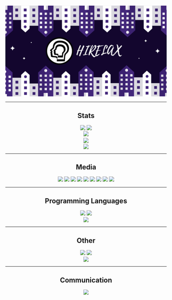 [![Social banner for myygunduz](https://github.com/e-k-eyupoglu/e-k-eyupoglu/blob/main/banner.png)](https://myygyazilim.com)
<hr>
<h2 align='center'>Stats</h2>
<p align="center">
<a href="https://github.com/e-k-eyupoglu">
<img src="https://komarev.com/ghpvc/?username=e-k-eyupoglu&style=flat-square&color=7d8cbe&label=Profile+Views"></a>
<a href="https://github.com/e-k-eyupoglu?tab=repositories">
<img src="https://badges.pufler.dev/repos/e-k-eyupoglu?style=flat-square&color=7d8cbe&logo=github"></a> <br>
<a href="https://github.com/e-k-eyupoglu?tab=followers"><img src="https://img.shields.io/github/followers/e-k-eyupoglu?style=social"></a> <br>
<a href="https://github.com/e-k-eyupoglu"><img align=center src="https://github-readme-stats.vercel.app/api?username=e-k-eyupoglu&show_icons=true&theme=custom&bg_color=111111&text_color=ffffff&icon_color=7d8cbe&title_color=7d8cbe&border_color=7d8cbe" width=500></a> <br>
<a href="https://github.com/e-k-eyupoglu"><img align=center src="https://github-readme-streak-stats.herokuapp.com/?user=e-k-eyupoglu&background=111111&text_color=ffffff&fire=7d8cbe&sideNums=7d8cbe&border=7d8cbe&dates=ffffff&currStreakNum=7d8cbe&ring=7d8cbe&stroke=7d8cbe&currStreakLabel=7d8cbe&sideLabels=7d8cbe" width=500></a>
</p>
<hr>
<h2 align='center'>Media</h2>
<p align="center">
<a href="https://linktr.ee/e.k.eyupoglu" ><img src="https://img.shields.io/static/v1?label=&message=Linktree&style=flat-square&logo=linktree&labelColor=34cc8c&color=34cc8c&logoColor=ffffff" height=25></a>
<a href="https://www.codewars.com/users/e-k-eyupoglu" ><img src="https://img.shields.io/badge/Codewars-B1361E?style=for-the-badge&logo=codewars&logoColor=grey" height=25></a>
<a href="https://www.instagram.com/e.k.eyupoglu/" ><img src="https://img.shields.io/badge/instagram-%23E4405F.svg?style=for-the-badge&logo=Instagram&logoColor=white" height=25></a>
<a href="https://stackoverflow.com/users/15170972/hirelax" ><img src="https://img.shields.io/badge/-Stackoverflow-FE7A16?style=for-the-badge&logo=stack-overflow&logoColor=white" height=25></a>
<a href="https://www.linkedin.com/in/eyup-kagan-eyupoglu/" ><img src="https://img.shields.io/badge/linkedin-%230077B5.svg?style=for-the-badge&logo=linkedin&logoColor=white" height=25></a>
<a><img src="https://img.shields.io/badge/eyup.exe-%237289DA.svg?style=for-the-badge&logo=discord&logoColor=white" height=25></a>
<a href="https://forum.freecodecamp.org/u/e.k.eyupoglu" ><img src="https://img.shields.io/badge/Freecodecamp-%23123.svg?&style=for-the-badge&logo=freecodecamp&logoColor=green" height=25></a>
<a href="https://eyupkaganeyupoglu.medium.com/" ><img src="https://img.shields.io/badge/Medium-%23000000.svg?style=for-the-badge&logo=Medium&logoColor=white" height=25></a> 
<a href="https://github.com/e-k-eyupoglu" ><img src="https://img.shields.io/badge/github-%23121011.svg?style=for-the-badge&logo=github&logoColor=white" height=25></a> 
</p>
<hr>
<h2 align='center'>Programming Languages</h2>
<p align="center"> 
<a><img src="https://img.shields.io/badge/c++-%2300599C.svg?style=for-the-badge&logo=c%2B%2B&logoColor=white" height=25></a> 
<a><img src="https://img.shields.io/badge/python-3670A0?style=for-the-badge&logo=python&logoColor=ffdd54" height=25></a><br>
<a href="https://github.com/myygunduz"><img align=center src="https://github-readme-stats.vercel.app/api/top-langs/?username=myygunduz&exclude_repo=github-readme-stats,anuraghazra.github.io&theme=custom&bg_color=111111&text_color=ffffff&icon_color=7d8cbe&title_color=7d8cbe&border_color=7d8cbe"></a>  
</p>
<hr>
<h2 align='center'>Other
</h2>
<p align="center"> 
<a><img src="https://img.shields.io/badge/VisualStudioCode-0078d7.svg?style=for-the-badge&logo=visual-studio-code&logoColor=white" height=25></a> 
<a><img src="https://img.shields.io/badge/git-%23F05033.svg?style=for-the-badge&logo=git&logoColor=white" height=25></a> <br>
<a href="https://github.com/e-k-eyupoglu"><img align=center src="https://github-readme-stats.vercel.app/api/wakatime?username=ekeyupoglu&theme=custom&bg_color=111111&text_color=ffffff&icon_color=7d8cbe&title_color=7d8cbe&border_color=7d8cbe"></a>
</p>
<hr>
<h2 align='center'>Communication
</h2>
<p align="center"> 
<a href="mailto: eyupkaganeyupoglu@gmail.com"><img src="https://img.shields.io/badge/Gmail-D14836?style=for-the-badge&logo=gmail&logoColor=white" height=25></a>
</p>
